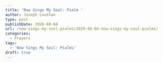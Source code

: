 ```yaml
---
title: 'Now Sings My Soul: Psalm '
author: Joseph Louthan
type: post
publishDate: 2020-08-04
url: /now-sings-my-soul-psalms/2020-08-04-now-sings-my-soul-psalms/
categories:
  - Prayers
tags:
  - 'Now Sings My Soul: Psalms'
draft: true
---
```

